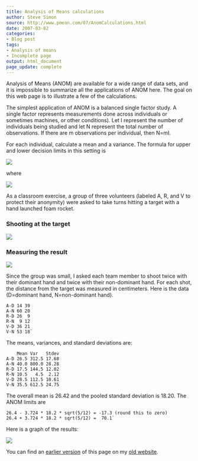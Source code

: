 ```yaml
---
title: Analysis of Means calculations
author: Steve Simon
source: http://www.pmean.com/07/AnomCalculations.html
date: 2007-03-02
categories:
- Blog post
tags:
- Analysis of means
- Incomplete page
output: html_document
page_update: complete
---
```

Analysis of Means (ANOM) are available for a wide range of data sets, and it is impossible to summarize all the applications of ANOM here. The goal on this web page is to illustrate a few of the calculations.

<!---More--->

The simplest application of ANOM is a balanced single factor study. A single factor represents measurements done across individuals or sometimes machines, or other conditions). Let I represent the number of individuals being studied and let N represent the total number of observations. If there are m observations per individual, then N=mI.

For each individual, calculate a mean and a variance. The formula for upper and lower decision limits in this setting is

![](http://www.pmean.com/new-images/07/AnomCalculations01.gif)

where

![](http://www.pmean.com/new-images/07/AnomCalculations02.gif)

As a classroom exercise, a group of three volunteers (labeled A, R, and V to protect their anonymity) were asked to take turns hitting a target with a hand launched foam rocket.

### Shooting at the target

![](http://www.pmean.com/new-images/07/AnomCalculations04.jpg)

### Measuring the result

![](http://www.pmean.com/new-images/07/AnomCalculations03.jpg)

Since the group was small, I asked each team member to shoot twice with their dominant hand and twice with their non-dominant hand. For each shot, the distance from the target was measured in centimeters. Here is the data (D=dominant hand, N=non-dominant hand).

```{}
A-D 14 39
A-N 60 20
R-D 26  9
R-N  9 12
V-D 36 21
V-N 53 18`
```

The means, variances, and standard deviations are:

```{}
    Mean Var   Stdev
A-D 26.5 312.5 17.68
A-N 40.0 800.0 28.28
R-D 17.5 144.5 12.02
R-N 10.5   4.5  2.12
V-D 28.5 112.5 10.61
V-N 35.5 612.5 24.75
```

The overall mean is 26.42 and the pooled standard deviation is 18.20. The ANOM limits are

```{}
26.4 - 3.724 * 18.2 * sqrt(5/12) = -17.3 (round this to zero)
26.4 + 3.724 * 18.2 * sqrt(5/12) =  70.1`
```

Here is a graph of the results:

![](http://www.pmean.com/new-images/07/AnomCalculations06.gif)

You can find an [earlier version][sim1] of this page on my [old website][sim2].

[sim1]: http://www.pmean.com/07/AnomCalculation.html
[sim2]: http://www.pmean.com